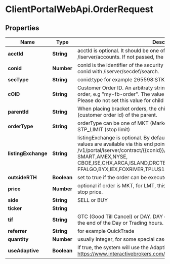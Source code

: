# ClientPortalWebApi.OrderRequest

## Properties
Name | Type | Description | Notes
------------ | ------------- | ------------- | -------------
**acctId** | **String** | acctId is optional. It should be one of the accounts returned by /iserver/accounts. If not passed, the first one in the list is selected.  | [optional] 
**conid** | **Number** | conid is the identifier of the security you want to trade, you can find the conid with /iserver/secdef/search.  | [optional] 
**secType** | **String** | conid:type for example 265598:STK | [optional] 
**cOID** | **String** | Customer Order ID. An arbitraty string that can be used to identify the order, e.g \"my-fb-order\". The value must be unique for a 24h span. Please do not set this value for child orders when placing a bracket order.  | [optional] 
**parentId** | **String** | When placing bracket orders, the child parentId must be equal to the cOId (customer order id) of the parent.  | [optional] 
**orderType** | **String** | orderType can be one of MKT (Market), LMT (Limit), STP (Stop) or STP_LIMIT (stop limit)  | [optional] 
**listingExchange** | **String** | listingExchange is optional. By default we use \"SMART\" routing. Possible values are available via this end point: /v1/portal/iserver/contract/{{conid}}/info, see valid_exchange: e.g: SMART,AMEX,NYSE, CBOE,ISE,CHX,ARCA,ISLAND,DRCTEDGE,BEX,BATS,EDGEA,CSFBALGO,JE FFALGO,BYX,IEX,FOXRIVER,TPLUS1,NYSENAT,PSX  | [optional] 
**outsideRTH** | **Boolean** | set to true if the order can be executed outside regular trading hours.  | [optional] 
**price** | **Number** | optional if order is MKT, for LMT, this is the limit price. For STP this is the stop price.  | [optional] 
**side** | **String** | SELL or BUY | [optional] 
**ticker** | **String** |  | [optional] 
**tif** | **String** | GTC (Good Till Cancel) or DAY. DAY orders are automatically cancelled at the end of the Day or Trading hours.  | [optional] 
**referrer** | **String** | for example QuickTrade | [optional] 
**quantity** | **Number** | usually integer, for some special cases can be float numbers | [optional] 
**useAdaptive** | **Boolean** | If true, the system will use the Adaptive Algo to submit the order https://www.interactivebrokers.com/en/index.php?f=19091  | [optional] 


